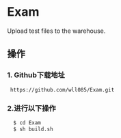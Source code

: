 # Exam
Upload test files to the warehouse.

## 操作
###  1. Github下载地址
     https://github.com/wll085/Exam.git  
###  2.进行以下操作
  ```bash
    $ cd Exam
    $ sh build.sh
  ```

